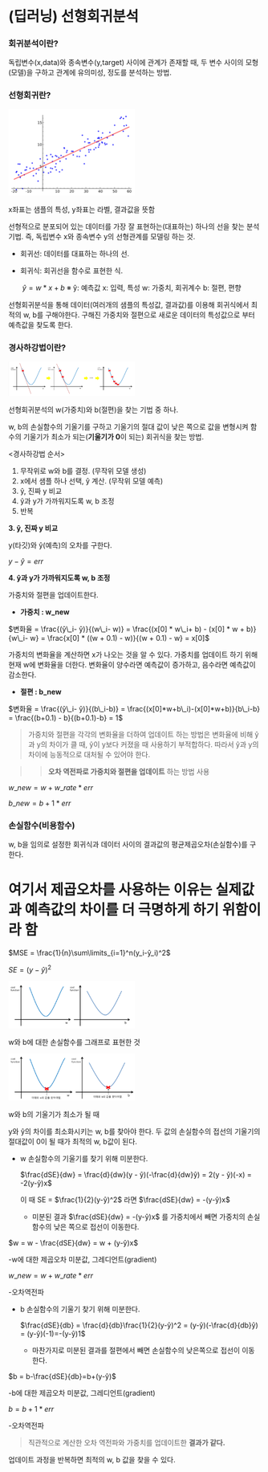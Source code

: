 # (딥러닝) 선형회귀분석

### 회귀분석이란?

독립변수(x,data)와 종속변수(y,target) 사이에 관계가 존재할 때, 두 변수 사이의 모형(모델)을 구하고 관계에 유의미성, 정도를 분석하는 방법.

### 선형회귀란?

<img src="./딥러닝_선형회귀/Untitled.png" width="50%" height="50%" />

x좌표는 샘플의 특성, y좌표는 라벨, 결과값을 뜻함

선형적으로 분포되어 있는 데이터를 가장 잘 표현하는(대표하는) 하나의 선을 찾는 분석기법. 즉, 독립변수 x와 종속변수 y의 선형관계를 모델링 하는 것.

- 회귀선: 데이터를 대표하는 하나의 선.
- 회귀식: 회귀선을 함수로 표현한 식.

     $ŷ = w*x + b$     ※ ŷ: 예측값  x: 입력, 특성  w: 가중치, 회귀계수  b: 절편, 편향

선형회귀분석을 통해 데이터(여러개의 샘플의 특성값, 결과값)를 이용해 회귀식에서 최적의 w, b를 구해야한다. 구해진 가중치와 절편으로 새로운 데이터의 특성값으로 부터 예측값을 찾도록 한다.

### 경사하강법이란?

<img src="./딥러닝_선형회귀/Untitled 1.png" width="50%" height="50%" />

선형회귀분석의 w(가중치)와 b(절편)을 찾는 기법 중 하나.

w, b의 손실함수의 기울기를 구하고 기울기의 절대 값이 낮은 쪽으로 값을 변형시켜 함수의 기울기가 최소가 되는(**기울기가 0**이 되는) 회귀식을 찾는 방법.

<경사하강법 순서>

1. 무작위로 w와 b를 결정. (무작위 모델 생성)
2. x에서 샘플 하나 선택, ŷ 계산. (무작위 모델 예측)
3. ŷ, 진짜 y 비교
4. ŷ과 y가 가까워지도록 w, b 조정
5. 반복

**3. ŷ, 진짜 y 비교**

y(타깃)와 ŷ(예측)의 오차를 구한다.

$y - ŷ = err$

**4. ŷ과 y가 가까워지도록 w, b 조정**

가중치와 절편을 업데이트한다. 

- **가중치 : w_new**

$변화율 = \frac{(ŷ\_i- ŷ)}{(w\_i- w)} = \frac{(x[0] * w\_i+ b) - (x[0] * w + b)}{w\_i- w} = \frac{x[0] * ((w + 0.1) - w)}{(w + 0.1) - w} = x[0]$

가중치의 변화율을 계산하면 x가 나오는 것을 알 수 있다.  가중치를 업데이트 하기 위해 현재 w에 변화율을 더한다. 변화율이 양수라면 예측값이 증가하고, 음수라면 예측값이 감소한다.

- **절편 : b_new**

$변화율 = \frac{(ŷ\_i- ŷ)}{(b\_i-b)} = \frac{(x[0]*w+b\_i)-(x[0]*w+b)}{b\_i-b} = \frac{(b+0.1) - b}{(b+0.1)-b} = 1$

> 가중치와 절편을 각각의 변화율을 더하여 업데이트 하는 방법은 변화율에 비해 ŷ과 y의 차이가 클 때, ŷ이 y보다 커졌을 때 사용하기 부적합하다. 따라서 ŷ과 y의 차이에 능동적으로 대처될 수 있어야 한다.

>> **오차 역전파로 가중치와 절편을 업데이트** 하는 방법 사용

$w\_new = w + w\_rate * err$

$b\_new = b + 1 * err$

### 손실함수(비용함수)

w, b을 임의로 설정한 회귀식과 데이터 사이의 결과값의 평균제곱오차(손실함수)를 구한다. 
# 여기서 제곱오차를 사용하는 이유는 실제값과 예측값의 차이를 더 극명하게 하기 위함이라 함

$MSE = \frac{1}{n}\sum\limits_{i=1}^n(y_i-ŷ_i)^2$

$SE = (y-ŷ)^2$

<img src="./딥러닝_선형회귀/Untitled 2.png" width="50%" height="50%" />

w와 b에 대한 손실함수를 그래프로 표현한 것

<img src="./딥러닝_선형회귀/Untitled 3.png" width="50%" height="50%" />

w와 b의 기울기가 최소가 될 때

y와 ŷ의 차이를 최소화시키는 w, b를 찾아야 한다. 두 값의 손실함수의 접선의 기울기의 절대값이 0이 될 때가 최적의 w, b값이 된다.

- w 손실함수의 기울기를 찾기 위해 미분한다.

    $\frac{dSE}{dw} = \frac{d}{dw}(y - ŷ)(-\frac{d}{dw}ŷ) = 2(y - ŷ)(-x) = -2(y-ŷ)x$ 

    이 때 SE = $\frac{1}{2}(y-ŷ)^2$ 라면  $\frac{dSE}{dw} = -(y-ŷ)x$

    - 미분된 결과 $\frac{dSE}{dw} = -(y-ŷ)x$ 를 가중치에서 빼면 가중치의 손실함수의 낮은 쪽으로 접선이 이동한다.

$w = w - \frac{dSE}{dw} = w + (y-ŷ)x$ 

-w에 대한 제곱오차 미분값, 그레디언트(gradient)

$w\_new = w + w\_rate * err$

-오차역전파

- b 손실함수의 기울기 찾기 위해 미분한다.

    $\frac{dSE}{db} = \frac{d}{db}\frac{1}{2}(y-ŷ)^2 = (y-ŷ)(-\frac{d}{db}ŷ) = (y-ŷ)(-1)=-(y-ŷ)1$

    - 마찬가지로 미분된 결과를 절편에서 빼면 손실함수의 낮은쪽으로 접선이 이동한다.

$b = b-\frac{dSE}{db}=b+(y-ŷ)$

-b에 대한 제곱오차 미분값, 그레디언트(gradient)

$b=b+1*err$

-오차역전파

>직관적으로 계산한 오차 역전파와 가중치를 업데이트한 **결과가 같다.**

업데이트 과정을 반복하면 최적의 w, b 값을 찾을 수 있다.

